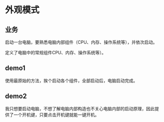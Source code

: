 # 外观模式

## 业务

启动一台电脑，要熟悉电脑内部组件（CPU、内存、操作系统等），并依次启动。

定义了电脑中的常规组件CPU、内存、操作系统等）。

## demo1

使用最原始的方法，挨个启动各个组件，全部启动后，电脑启动完成。

## demo2

我只想要启动电脑，不想了解电脑内部构造也不关心电脑内部的启动原理，因此提供了一个开机键，只要点击开机键就能一键开机。